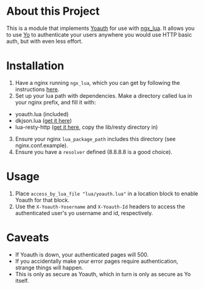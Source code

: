 About this Project
==================
This is a module that implements [Yoauth](http://yoauth.herokuapp.com/) for use with [ngx_lua](http://wiki.nginx.org/HttpLuaModule). It allows you to use [Yo](http://justyo.co) to authenticate your users anywhere you would use HTTP basic auth, but with even less effort.

Installation
============
1. Have a nginx running `ngx_lua`, which you can get by following the instructions [here](http://wiki.nginx.org/HttpLuaModule#Installation).
2. Set up your lua path with dependencies. Make a directory called lua in your nginx prefix, and fill it with:
 - yoauth.lua (included)
 - dkjson.lua ([get it here](http://dkolf.de/src/dkjson-lua.fsl/home))
 - lua-resty-http ([get it here](https://github.com/liseen/lua-resty-http), copy the lib/resty directory in)
3. Ensure your nginx `lua_package_path` includes this directory (see nginx.conf.example).
4. Ensure you have a `resolver` defined (8.8.8.8 is a good choice).

Usage
=====
1. Place `access_by_lua_file "lua/yoauth.lua"` in a location block to enable Yoauth for that block.
2. Use the `X-Yoauth-Yosername` and `X-Yoauth-Id` headers to access the authenticated user's yo username and id, respectively.

Caveats
=======
- If Yoauth is down, your authenticated pages will 500.
- If you accidentally make your error pages require authentication, strange things will happen.
- This is only as secure as Yoauth, which in turn is only as secure as Yo itself.
